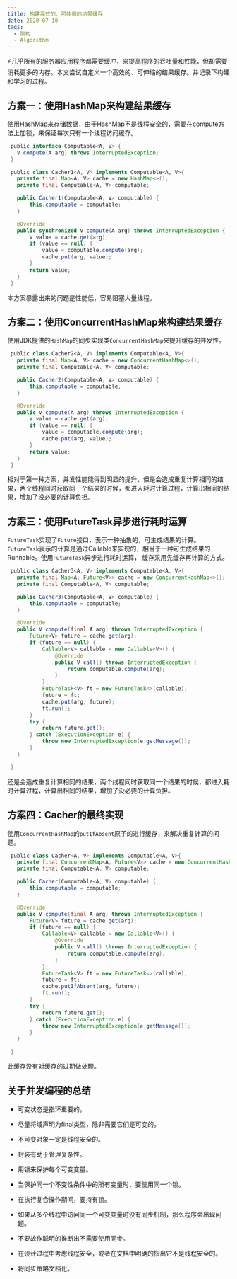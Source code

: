 ```yaml
---
title: 构建高效的、可伸缩的结果缓存
date: 2020-07-10
tags:
  - 架构
  - Algorithm
---
```


⚡️几乎所有的服务器应用程序都需要缓冲，来提高程序的吞吐量和性能，但却需要消耗更多的内存。本文尝试自定义一个高效的、可伸缩的结果缓存。并记录下构建和学习的过程。

## 方案一：使用HashMap来构建结果缓存

使用HashMap来存储数据，由于HashMap不是线程安全的，需要在compute方法上加锁，来保证每次只有一个线程访问缓存。

```java
 public interface Computable<A, V> {
   V compute(A arg) throws InterruptedException;
 }
```

```java
 public class Cacher1<A, V> implements Computable<A, V>{
   private final Map<A, V> cache = new HashMap<>();
   private final Computable<A, V> computable;

   public Cacher1(Computable<A, V> computable) {
       this.computable = computable;
   }

   @Override
   public synchronized V compute(A arg) throws InterruptedException {
       V value = cache.get(arg);
       if (value == null) {
           value = computable.compute(arg);
           cache.put(arg, value);
       }
       return value;
   }
 }
```

本方案暴露出来的问题是性能低，容易阻塞大量线程。

## 方案二：使用ConcurrentHashMap来构建结果缓存

使用JDK提供的`HashMap`的同步实现类`ConcurrentHashMap`来提升缓存的并发性。

```java
 public class Cacher2<A, V> implements Computable<A, V>{
   private final Map<A, V> cache = new ConcurrentHashMap<>();
   private final Computable<A, V> computable;

   public Cacher2(Computable<A, V> computable) {
       this.computable = computable;
   }

   @Override
   public V compute(A arg) throws InterruptedException {
       V value = cache.get(arg);
       if (value == null) {
           value = computable.compute(arg);
           cache.put(arg, value);
       }
       return value;
   }
 }
```

相对于第一种方案，并发性能能得到明显的提升，但是会造成重复计算相同的结果，两个线程同时获取同一个结果的时候，都进入耗时计算过程，计算出相同的结果，增加了没必要的计算负担。

## 方案三：使用FutureTask异步进行耗时运算

`FutureTask`实现了`Future`接口，表示一种抽象的，可生成结果的计算。`FutureTask`表示的计算是通过Callable来实现的，相当于一种可生成结果的Runnable。使用`FutureTask`异步进行耗时运算， 缓存采用先缓存再计算的方式。

```java
 public class Cacher3<A, V> implements Computable<A, V>{
   private final Map<A, Future<V>> cache = new ConcurrentHashMap<>();
   private final Computable<A, V> computable;

   public Cacher3(Computable<A, V> computable) {
       this.computable = computable;
   }

   @Override
   public V compute(final A arg) throws InterruptedException {
       Future<V> future = cache.get(arg);
       if (future == null) {
           Callable<V> callable = new Callable<V>() {
               @Override
               public V call() throws InterruptedException {
                   return computable.compute(arg);
               }
           };
           FutureTask<V> ft = new FutureTask<>(callable);
           future = ft;
           cache.put(arg, future);
           ft.run();
       }
       try {
           return future.get();
       } catch (ExecutionException e) {
           throw new InterruptedException(e.getMessage());
       }
   }

 }
```

还是会造成重复计算相同的结果，两个线程同时获取同一个结果的时候，都进入耗时计算过程，计算出相同的结果，增加了没必要的计算负担。

## 方案四：Cacher的最终实现

使用`ConcurrentHashMap`的`putIfAbsent`原子的进行缓存，来解决重复计算的问题。

```java
 public class Cacher<A, V> implements Computable<A, V>{
   private final ConcurrentMap<A, Future<V>> cache = new ConcurrentHashMap<>();
   private final Computable<A, V> computable;

   public Cacher(Computable<A, V> computable) {
       this.computable = computable;
   }

   @Override
   public V compute(final A arg) throws InterruptedException {
       Future<V> future = cache.get(arg);
       if (future == null) {
           Callable<V> callable = new Callable<V>() {
               @Override
               public V call() throws InterruptedException {
                   return computable.compute(arg);
               }
           };
           FutureTask<V> ft = new FutureTask<>(callable);
           future = ft;
           cache.putIfAbsent(arg, future);
           ft.run();
       }
       try {
           return future.get();
       } catch (ExecutionException e) {
           throw new InterruptedException(e.getMessage());
       }
   }

 }
```

此缓存没有对缓存的过期做处理。

## 关于并发编程的总结

- 可变状态是指环重要的。

- 尽量将域声明为final类型，除非需要它们是可变的。

- 不可变对象一定是线程安全的。

- 封装有助于管理复杂性。

- 用锁来保护每个可变变量。

- 当保护同一个不变性条件中的所有变量时，要使用同一个锁。

- 在执行复合操作期间，要持有锁。

- 如果从多个线程中访问同一个可变变量时没有同步机制，那么程序会出现问题。

- 不要故作聪明的推断出不需要使用同步。

- 在设计过程中考虑线程安全，或者在文档中明确的指出它不是线程安全的。

- 将同步策略文档化。
